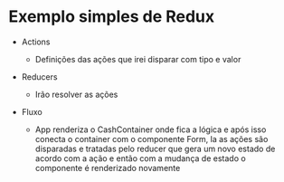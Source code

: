 # Exemplo simples de Redux

* Actions
  * Definições das ações que irei disparar com tipo e valor

* Reducers
  * Irão resolver as ações

* Fluxo 
  * App renderiza o CashContainer onde fica a lógica e após isso conecta o container 
    com o componente Form, la as ações são disparadas e tratadas pelo reducer que gera
    um novo estado de acordo com a ação e então com a mudança de estado o componente é
    renderizado novamente
